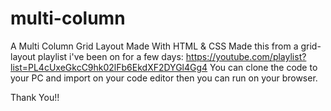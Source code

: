 # multi-column
A Multi Column Grid Layout Made With HTML &amp; CSS
Made this from a grid-layout playlist i've been on for a few days: https://youtube.com/playlist?list=PL4cUxeGkcC9hk02lFb6EkdXF2DYGl4Gg4
You can clone the code to your PC and import on your code editor then you can run on your browser.

Thank You!!
